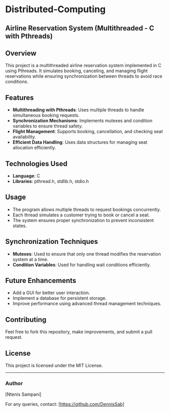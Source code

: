 # Distributed-Computing

## Airline Reservation System (Multithreaded - C with Pthreads)

## Overview
This project is a multithreaded airline reservation system implemented in C using Pthreads. It simulates booking, canceling, and managing flight reservations while ensuring synchronization between threads to avoid race conditions.

## Features
- **Multithreading with Pthreads**: Uses multiple threads to handle simultaneous booking requests.
- **Synchronization Mechanisms**: Implements mutexes and condition variables to ensure thread safety.
- **Flight Management**: Supports booking, cancellation, and checking seat availability.
- **Efficient Data Handling**: Uses data structures for managing seat allocation efficiently.

## Technologies Used
- **Language**: C
- **Libraries**: pthread.h, stdlib.h, stdio.h

## Usage
- The program allows multiple threads to request bookings concurrently.
- Each thread simulates a customer trying to book or cancel a seat.
- The system ensures proper synchronization to prevent inconsistent states.

## Synchronization Techniques
- **Mutexes**: Used to ensure that only one thread modifies the reservation system at a time.
- **Condition Variables**: Used for handling wait conditions efficiently.

## Future Enhancements
- Add a GUI for better user interaction.
- Implement a database for persistent storage.
- Improve performance using advanced thread management techniques.

## Contributing
Feel free to fork this repository, make improvements, and submit a pull request.

## License
This project is licensed under the MIT License.

---

### Author
[Ntenis Sampani]

For any queries, contact: [https://github.com/DennisSab]

